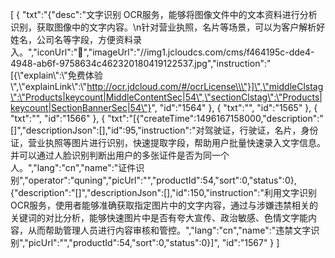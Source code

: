 [
	{
		"txt":"{\"desc\":\"文字识别 OCR服务，能够将图像文件中的文本资料进行分析识别，获取图像中的文字内容。\\n针对营业执照，名片等场景，可以为客户解析好姓名，公司名等字段，方便资料录入。\",\"iconUrl\":\"&#xe762;\",\"imageUrl\":\"//img1.jcloudcs.com/cms/f464195c-dde4-4948-ab6f-9758634c462320180419122537.jpg\",\"instruction\":\"[{\\\"explain\\\":\\\"免费体验\\\",\\\"explainLink\\\":\\\"http://ocr.jdcloud.com/#/ocrLicense\\\"}]\",\"middleClstag\":\"Products|keycount|MiddleContentSec|54\",\"sectionClstag\":\"Products|keycount|SectionBannerSec|54\"}",
		"id":"1564"
	},
	{
		"txt":"",
		"id":"1565"
	},
	{
		"txt":"",
		"id":"1566"
	},
	{
		"txt":"[{\"createTime\":1496167158000,\"description\":\"[]\",\"descriptionJson\":[],\"id\":95,\"instruction\":\"对驾驶证，行驶证，名片，身份证，营业执照等图片进行识别，快速提取字段，帮助用户批量快速录入文字信息。并可以通过人脸识别判断出用户的多张证件是否为同一个人。\",\"lang\":\"cn\",\"name\":\"证件识别\",\"operator\":\"quning\",\"picUrl\":\"\",\"productId\":54,\"sort\":0,\"status\":0},{\"description\":\"[]\",\"descriptionJson\":[],\"id\":150,\"instruction\":\"利用文字识别 OCR服务，使用者能够准确获取指定图片中的文字内容，通过与涉嫌违禁相关的关键词的对比分析，能够快速图片中是否有夸大宣传、政治敏感、色情文字能内容，从而帮助管理人员进行内容审核和管控。\",\"lang\":\"cn\",\"name\":\"违禁文字识别\",\"picUrl\":\"\",\"productId\":54,\"sort\":0,\"status\":0}]",
		"id":"1567"
	}
]